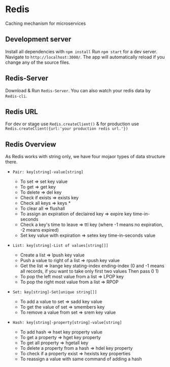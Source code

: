 # Redis
Caching mechanism for microservices

## Development server
Install all dependencies with `npm install`
Run `npm start` for a dev server. Navigate to `http://localhost:3000/`. The app will automatically reload if you change any of the source files.

## Redis-Server

Download & Run `Redis-Server`. You can also watch your redis data by `Redis-cli`.

## Redis URL
For dev or stage use `Redis.createClient()` & for production use `Redis.createClient({url:'your production redis url.'})`

## Redis Overview
As Redis works with string only, we have four mojaor types of data structure there.

- `Pair: key[string]-value[string]`
    - To set => set key value
    - To get => get key
    - To delete => del key
    - Check if exists => exists key
    - Check all keys => keys *
    - To clear all => flushall
    - To assign an expiration of declaired key => expire key time-in-seconds
    - Check a key's time to leave => ttl key (where -1 means no expiration, -2 means expired)
    - Set key value with expiration => setex key time-in-seconds value

- `List: key[string]-List of values[string[]]`
    - Create a list => lpush key value
    - Push a value to right of a list => rpush key value
    - Get the list => lrange key stating-index ending-index (0 and -1 means all records, if you want to take only first two values Then pass 0 1)
    - To pop the left most value from a list => LPOP key
    - To pop the right most value from a list => RPOP 
    
- `Set: key[string]-Set[unique string[]]`
    - To add a value to set => sadd key value
    - To get the value of set => smembers key
    - To remove a value from set => srem key value

- `Hash: key[string]-property[string]-value[string]`
    - To add hash => hset key property value
    - To get a property => hget key property
    - To get all property => hgetall key
    - To delete a property from a hash => hdel key property
    - To check if a property exist => hexists key properties
    - To reassign a value with same command of adding a hash

